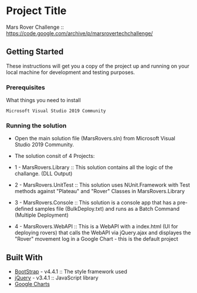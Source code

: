 # Project Title

Mars Rover Challenge :: https://code.google.com/archive/p/marsrovertechchallenge/

## Getting Started

These instructions will get you a copy of the project up and running on your local machine for development and testing purposes.

### Prerequisites

What things you need to install

```
Microsoft Visual Studio 2019 Community
```

### Running the solution

* Open the main solution file (MarsRovers.sln) from Microsoft Visual Studio 2019 Community.

* The solution consit of 4 Projects:

* 1 - MarsRovers.Library :: This solution contains all the logic of the challange. (DLL Output) 

* 2 - MarsRovers.UnitTest :: This solution uses NUnit.Framework with Test methods against "Plateau" and "Rover" Classes in MarsRovers.Library 

* 3 - MarsRovers.Console :: This solution is a console app that has a pre-defined samples file (BulkDeploy.txt) and runs as a Batch Command (Multiple Deployment)

* 4 - MarsRovers.WebAPI :: This is a WebAPI with a index.html (UI for deploying rovers) that calls the WebAPI via jQuery.ajax and displayes the "Rover" movement log in a Google Chart - this is the default project

## Built With

* [BootStrap](https://getbootstrap.com/) - v4.4.1 :: The style framework used
* [jQuery](https://jquery.com/) - v3.4.1 :: JavaScript library
* [Google Charts](https://developers.google.com/chart)


